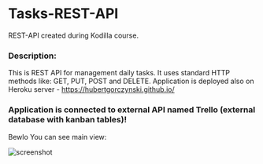 # Tasks-REST-API
REST-API created during Kodilla course.

### Description:
This is REST API for management daily tasks. It uses standard HTTP methods like: GET, PUT, POST and DELETE.  Application is deployed also on Heroku server - https://hubertgorczynski.github.io/

### Application is connected to external API named Trello (external database with kanban tables)!
Bewlo You can see main view:

![screenshot](https://user-images.githubusercontent.com/60893005/95099214-ea424100-072f-11eb-9d12-be81ede6e927.PNG)


